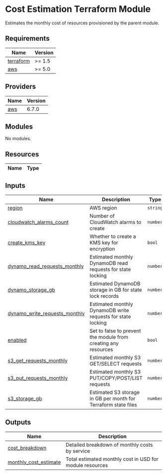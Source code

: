 # Cost Estimation Terraform Module

Estimates the monthly cost of resources provisioned by the parent module.

<!-- BEGIN_TF_DOCS -->
## Requirements

| Name | Version |
|------|---------|
| <a name="requirement_terraform"></a> [terraform](#requirement\_terraform) | >= 1.5 |
| <a name="requirement_aws"></a> [aws](#requirement\_aws) | >= 5.0 |

## Providers

| Name | Version |
|------|---------|
| <a name="provider_aws"></a> [aws](#provider\_aws) | 6.7.0 |

## Modules

No modules.

## Resources

| Name | Type |
|------|------|

## Inputs

| Name | Description | Type | Default | Required |
|------|-------------|------|---------|:--------:|
| <a name="input_region"></a> [region](#input\_region) | AWS region | `string` | n/a | yes |
| <a name="input_cloudwatch_alarms_count"></a> [cloudwatch\_alarms\_count](#input\_cloudwatch\_alarms\_count) | Number of CloudWatch alarms to create | `number` | `5` | no |
| <a name="input_create_kms_key"></a> [create\_kms\_key](#input\_create\_kms\_key) | Whether to create a KMS key for encryption | `bool` | `false` | no |
| <a name="input_dynamo_read_requests_monthly"></a> [dynamo\_read\_requests\_monthly](#input\_dynamo\_read\_requests\_monthly) | Estimated monthly DynamoDB read requests for state locking | `number` | `1000` | no |
| <a name="input_dynamo_storage_gb"></a> [dynamo\_storage\_gb](#input\_dynamo\_storage\_gb) | Estimated DynamoDB storage in GB for state lock records | `number` | `0.1` | no |
| <a name="input_dynamo_write_requests_monthly"></a> [dynamo\_write\_requests\_monthly](#input\_dynamo\_write\_requests\_monthly) | Estimated monthly DynamoDB write requests for state locking | `number` | `500` | no |
| <a name="input_enabled"></a> [enabled](#input\_enabled) | Set to false to prevent the module from creating any resources | `bool` | `true` | no |
| <a name="input_s3_get_requests_monthly"></a> [s3\_get\_requests\_monthly](#input\_s3\_get\_requests\_monthly) | Estimated monthly S3 GET/SELECT requests | `number` | `500` | no |
| <a name="input_s3_put_requests_monthly"></a> [s3\_put\_requests\_monthly](#input\_s3\_put\_requests\_monthly) | Estimated monthly S3 PUT/COPY/POST/LIST requests | `number` | `100` | no |
| <a name="input_s3_storage_gb"></a> [s3\_storage\_gb](#input\_s3\_storage\_gb) | Estimated S3 storage in GB per month for Terraform state files | `number` | `1` | no |

## Outputs

| Name | Description |
|------|-------------|
| <a name="output_cost_breakdown"></a> [cost\_breakdown](#output\_cost\_breakdown) | Detailed breakdown of monthly costs by service |
| <a name="output_monthly_cost_estimate"></a> [monthly\_cost\_estimate](#output\_monthly\_cost\_estimate) | Total estimated monthly cost in USD for module resources |
<!-- END_TF_DOCS -->    